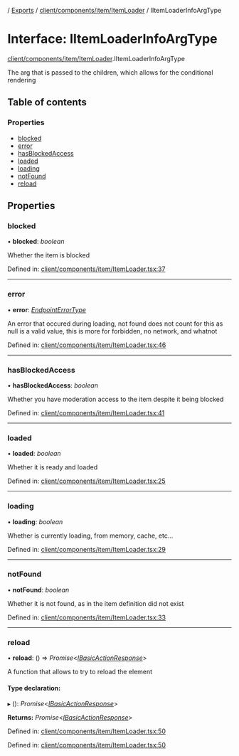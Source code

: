 [](../README.md) / [Exports](../modules.md) / [client/components/item/ItemLoader](../modules/client_components_item_itemloader.md) / IItemLoaderInfoArgType

# Interface: IItemLoaderInfoArgType

[client/components/item/ItemLoader](../modules/client_components_item_itemloader.md).IItemLoaderInfoArgType

The arg that is passed to the children, which allows
for the conditional rendering

## Table of contents

### Properties

- [blocked](client_components_item_itemloader.iitemloaderinfoargtype.md#blocked)
- [error](client_components_item_itemloader.iitemloaderinfoargtype.md#error)
- [hasBlockedAccess](client_components_item_itemloader.iitemloaderinfoargtype.md#hasblockedaccess)
- [loaded](client_components_item_itemloader.iitemloaderinfoargtype.md#loaded)
- [loading](client_components_item_itemloader.iitemloaderinfoargtype.md#loading)
- [notFound](client_components_item_itemloader.iitemloaderinfoargtype.md#notfound)
- [reload](client_components_item_itemloader.iitemloaderinfoargtype.md#reload)

## Properties

### blocked

• **blocked**: *boolean*

Whether the item is blocked

Defined in: [client/components/item/ItemLoader.tsx:37](https://github.com/onzag/itemize/blob/28218320/client/components/item/ItemLoader.tsx#L37)

___

### error

• **error**: [*EndpointErrorType*](../modules/base_errors.md#endpointerrortype)

An error that occured during loading, not found does not count for this
as null is a valid value, this is more for forbidden, no network, and whatnot

Defined in: [client/components/item/ItemLoader.tsx:46](https://github.com/onzag/itemize/blob/28218320/client/components/item/ItemLoader.tsx#L46)

___

### hasBlockedAccess

• **hasBlockedAccess**: *boolean*

Whether you have moderation access to the item despite it being blocked

Defined in: [client/components/item/ItemLoader.tsx:41](https://github.com/onzag/itemize/blob/28218320/client/components/item/ItemLoader.tsx#L41)

___

### loaded

• **loaded**: *boolean*

Whether it is ready and loaded

Defined in: [client/components/item/ItemLoader.tsx:25](https://github.com/onzag/itemize/blob/28218320/client/components/item/ItemLoader.tsx#L25)

___

### loading

• **loading**: *boolean*

Whether is currently loading, from memory, cache, etc...

Defined in: [client/components/item/ItemLoader.tsx:29](https://github.com/onzag/itemize/blob/28218320/client/components/item/ItemLoader.tsx#L29)

___

### notFound

• **notFound**: *boolean*

Whether it is not found, as in the item definition did not exist

Defined in: [client/components/item/ItemLoader.tsx:33](https://github.com/onzag/itemize/blob/28218320/client/components/item/ItemLoader.tsx#L33)

___

### reload

• **reload**: () => *Promise*<[*IBasicActionResponse*](client_providers_item.ibasicactionresponse.md)\>

A function that allows to try to reload the element

#### Type declaration:

▸ (): *Promise*<[*IBasicActionResponse*](client_providers_item.ibasicactionresponse.md)\>

**Returns:** *Promise*<[*IBasicActionResponse*](client_providers_item.ibasicactionresponse.md)\>

Defined in: [client/components/item/ItemLoader.tsx:50](https://github.com/onzag/itemize/blob/28218320/client/components/item/ItemLoader.tsx#L50)

Defined in: [client/components/item/ItemLoader.tsx:50](https://github.com/onzag/itemize/blob/28218320/client/components/item/ItemLoader.tsx#L50)
